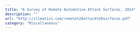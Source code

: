 ```yaml
---
title: "A Survey of Remote Automotive Attack Surfaces, 2014"
description: ""
url: "http://illmatics.com/remote%20attack%20surfaces.pdf"
category: "Miscellaneous"
---
```

